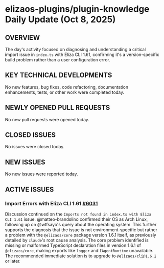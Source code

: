 # elizaos-plugins/plugin-knowledge Daily Update (Oct 8, 2025)
## OVERVIEW 
The day's activity focused on diagnosing and understanding a critical import issue in `index.ts` with Eliza CLI 1.61, confirming it's a version-specific build problem rather than a user configuration error.

## KEY TECHNICAL DEVELOPMENTS

No new features, bug fixes, code refactoring, documentation enhancements, tests, or other work were completed today.

## NEWLY OPENED PULL REQUESTS
No new pull requests were opened today.

## CLOSED ISSUES
No issues were closed today.

## NEW ISSUES
No new issues were reported today.

## ACTIVE ISSUES

### Import Errors with Eliza CLI 1.61 [#6031](https://github.com/elizaos-plugins/plugin-knowledge/issues/6031)
Discussion continued on the `Imports not found in index.ts with Eliza CLI 1.61` issue. @matteo-brandolino confirmed their OS as Arch Linux, following up on @wtfsayo's query about the operating system. This further supports the diagnosis that the issue is not environment-specific but rather a problem with the `@elizaos/core` package version 1.6.1 itself, as previously detailed by `claude`'s root cause analysis. The core problem identified is missing or malformed TypeScript declaration files in version 1.6.1 of `@elizaos/core`, making exports like `logger` and `IAgentRuntime` unavailable. The recommended immediate solution is to upgrade to `@elizaos/cli@1.6.2` or later.